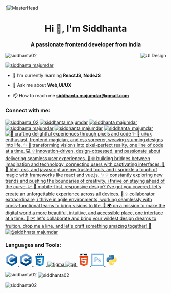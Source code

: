 [![MasterHead](https://user-images.githubusercontent.com/65373279/148280039-301b677b-74e7-49f8-af75-15e7c9253d74.png)
<h1 align="center">Hi 👋, I'm Siddhanta</h1>
<h3 align="center">A passionate frontend developer from India</h3>
<img align="right" alt="UI Design" width"400" src="https://static.wixstatic.com/media/f15607_49c535cbcd6041b89a6f54c649b5c49b~mv2.gif">

<p align="left"> <img src="https://komarev.com/ghpvc/?username=siddhanta02&label=Profile%20views&color=0e75b6&style=flat" alt="siddhanta02" /> </p>

<p align="left"> <a href="https://twitter.com/siddhanta majumdar" target="blank"><img src="https://img.shields.io/twitter/follow/siddhanta majumdar?logo=twitter&style=for-the-badge" alt="siddhanta majumdar" /></a> </p>

- 🌱 I’m currently learning **ReactJS, NodeJS**

- 💬 Ask me about **Web,UI/UX**

- 📫 How to reach me **siddhanta.majumdar@gmail.com**

<h3 align="left">Connect with me:</h3>
<p align="left">
<a href="https://dev.to/siddhanta_02" target="blank"><img align="center" src="https://raw.githubusercontent.com/rahuldkjain/github-profile-readme-generator/master/src/images/icons/Social/devto.svg" alt="siddhanta_02" height="30" width="40" /></a>
<a href="https://twitter.com/siddhanta majumdar" target="blank"><img align="center" src="https://raw.githubusercontent.com/rahuldkjain/github-profile-readme-generator/master/src/images/icons/Social/twitter.svg" alt="siddhanta majumdar" height="30" width="40" /></a>
<a href="https://linkedin.com/in/siddhanta majumdar" target="blank"><img align="center" src="https://raw.githubusercontent.com/rahuldkjain/github-profile-readme-generator/master/src/images/icons/Social/linked-in-alt.svg" alt="siddhanta majumdar" height="30" width="40" /></a>
<a href="https://stackoverflow.com/users/siddhanta majumdar" target="blank"><img align="center" src="https://raw.githubusercontent.com/rahuldkjain/github-profile-readme-generator/master/src/images/icons/Social/stack-overflow.svg" alt="siddhanta majumdar" height="30" width="40" /></a>
<a href="https://fb.com/siddhanta majumdar" target="blank"><img align="center" src="https://raw.githubusercontent.com/rahuldkjain/github-profile-readme-generator/master/src/images/icons/Social/facebook.svg" alt="siddhanta majumdar" height="30" width="40" /></a>
<a href="https://instagram.com/siddhanta_majumdar" target="blank"><img align="center" src="https://raw.githubusercontent.com/rahuldkjain/github-profile-readme-generator/master/src/images/icons/Social/instagram.svg" alt="siddhanta_majumdar" height="30" width="40" /></a>
<a href="https://dribbble.com/🌟 crafting delightful experiences through pixels and code ✨ 🎨 ui/ux enthusiast, frontend magician, and css sorcerer, weaving stunning designs into life. ✨ 🚀 transforming visions into pixel-perfect reality, one line of code at a time. 💻 💡 innovation-driven, design-obsessed, and passionate about delivering seamless user experiences. 🌈 🌐 building bridges between imagination and technology, connecting users with captivating interfaces. 🌉 🔧 html, css, and javascript are my trusted tools, and i sprinkle a touch of magic with frameworks like react and vue.js. ✨ 💡 constantly exploring new trends and pushing the boundaries of creativity, i thrive on staying ahead of the curve. 📈 📱 mobile-first, responsive design? i've got you covered. let's create an unforgettable experience across all devices. 📲 💡 collaborator extraordinaire, i thrive in agile environments, working seamlessly with cross-functional teams to bring visions to life. 👥 🌍 on a mission to make the digital world a more beautiful, intuitive, and accessible place, one interface at a time. 🌟 ✉️ let's collaborate and bring your wildest design dreams to fruition. drop me a line, and let's craft something amazing together! 💌" target="blank"><img align="center" src="https://raw.githubusercontent.com/rahuldkjain/github-profile-readme-generator/master/src/images/icons/Social/dribbble.svg" alt="🌟 crafting delightful experiences through pixels and code ✨ 🎨 ui/ux enthusiast, frontend magician, and css sorcerer, weaving stunning designs into life. ✨ 🚀 transforming visions into pixel-perfect reality, one line of code at a time. 💻 💡 innovation-driven, design-obsessed, and passionate about delivering seamless user experiences. 🌈 🌐 building bridges between imagination and technology, connecting users with captivating interfaces. 🌉 🔧 html, css, and javascript are my trusted tools, and i sprinkle a touch of magic with frameworks like react and vue.js. ✨ 💡 constantly exploring new trends and pushing the boundaries of creativity, i thrive on staying ahead of the curve. 📈 📱 mobile-first, responsive design? i've got you covered. let's create an unforgettable experience across all devices. 📲 💡 collaborator extraordinaire, i thrive in agile environments, working seamlessly with cross-functional teams to bring visions to life. 👥 🌍 on a mission to make the digital world a more beautiful, intuitive, and accessible place, one interface at a time. 🌟 ✉️ let's collaborate and bring your wildest design dreams to fruition. drop me a line, and let's craft something amazing together! 💌" height="30" width="40" /></a>
<a href="https://medium.com/@siddhnata majumdar" target="blank"><img align="center" src="https://raw.githubusercontent.com/rahuldkjain/github-profile-readme-generator/master/src/images/icons/Social/medium.svg" alt="@siddhnata majumdar" height="30" width="40" /></a>
</p>

<h3 align="left">Languages and Tools:</h3>
<p align="left"> <a href="https://www.cprogramming.com/" target="_blank" rel="noreferrer"> <img src="https://raw.githubusercontent.com/devicons/devicon/master/icons/c/c-original.svg" alt="c" width="40" height="40"/> </a> <a href="https://www.w3schools.com/cpp/" target="_blank" rel="noreferrer"> <img src="https://raw.githubusercontent.com/devicons/devicon/master/icons/cplusplus/cplusplus-original.svg" alt="cplusplus" width="40" height="40"/> </a> <a href="https://www.w3schools.com/css/" target="_blank" rel="noreferrer"> <img src="https://raw.githubusercontent.com/devicons/devicon/master/icons/css3/css3-original-wordmark.svg" alt="css3" width="40" height="40"/> </a> <a href="https://www.figma.com/" target="_blank" rel="noreferrer"> <img src="https://www.vectorlogo.zone/logos/figma/figma-icon.svg" alt="figma" width="40" height="40"/> </a> <a href="https://git-scm.com/" target="_blank" rel="noreferrer"> <img src="https://www.vectorlogo.zone/logos/git-scm/git-scm-icon.svg" alt="git" width="40" height="40"/> </a> <a href="https://www.w3.org/html/" target="_blank" rel="noreferrer"> <img src="https://raw.githubusercontent.com/devicons/devicon/master/icons/html5/html5-original-wordmark.svg" alt="html5" width="40" height="40"/> </a> <a href="https://www.photoshop.com/en" target="_blank" rel="noreferrer"> <img src="https://raw.githubusercontent.com/devicons/devicon/master/icons/photoshop/photoshop-line.svg" alt="photoshop" width="40" height="40"/> </a> <a href="https://www.python.org" target="_blank" rel="noreferrer"> <img src="https://raw.githubusercontent.com/devicons/devicon/master/icons/python/python-original.svg" alt="python" width="40" height="40"/> </a> </p>

<p><img align="left" src="https://github-readme-stats.vercel.app/api/top-langs?username=siddhanta02&show_icons=true&locale=en&layout=compact" alt="siddhanta02" /></p>

<p>&nbsp;<img align="center" src="https://github-readme-stats.vercel.app/api?username=siddhanta02&show_icons=true&locale=en" alt="siddhanta02" /></p>

<p><img align="center" src="https://github-readme-streak-stats.herokuapp.com/?user=siddhanta02&" alt="siddhanta02" /></p>
